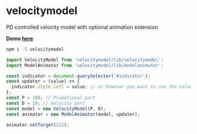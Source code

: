 # velocitymodel
PD controlled velocity model with optional animation extension

**Demo [here](http://codepen.io/whitelizard/pen/zNVLrM?editors=1010)**

```bash
npm i -S velocitymodel
```

```javascript
import VelocityModel from 'velocitymodel/lib/velocitymodel';
import ModelAnimator from 'velocitymodel/lib/modelanimator';

const indicator = document.querySelector('#indicator');
const updater = (value) => {
  indicator.style.left = value; // or however you want to use the value
};
const P = 100; // Propotional part
const D = 10; // Velocity part
const model = new VelocityModel(P, D);
const animator = new ModelAnimator(model, updater);

animator.setTarget(222);
```
